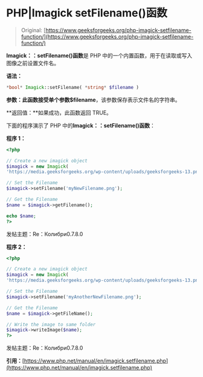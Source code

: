 # PHP|Imagick setFilename()函数

> Original: [https://www.geeksforgeeks.org/php-imagick-setfilename-function/](https://www.geeksforgeeks.org/php-imagick-setfilename-function/)

**Imagick：：setFilename()函数**是 PHP 中的一个内置函数，用于在读取或写入图像之前设置文件名。

**语法：**

```php
*bool* Imagick::setFilename( *string* $filename )
```

**参数：**此函数接受单个参数**$filename**，该参数保存表示文件名的字符串。

**返回值：**如果成功，此函数返回 TRUE。

下面的程序演示了 PHP 中的**Imagick：：setFilename()函数**：

**程序 1：**

```php
<?php

// Create a new imagick object
$imagick = new Imagick(
'https://media.geeksforgeeks.org/wp-content/uploads/geeksforgeeks-13.png');

// Set the Filename
$imagick->setFilename('myNewFilename.png');

// Get the Filename
$name = $imagick->getFilename();

echo $name;
?>
```

发帖主题：Re：Колибри0.7.8.0

**程序 2：**

```php
<?php

// Create a new imagick object
$imagick = new Imagick(
'https://media.geeksforgeeks.org/wp-content/uploads/geeksforgeeks-13.png');

// Set the Filename
$imagick->setFilename('myAnotherNewFilename.png');

// Get the Filename
$name = $imagick->getFileName();

// Write the image to same folder
$imagick->writeImage($name);
?>
```

发帖主题：Re：Колибри0.7.8.0

**引用：**[https://www.php.net/manual/en/imagick.setfilename.php](https://www.php.net/manual/en/imagick.setfilename.php)